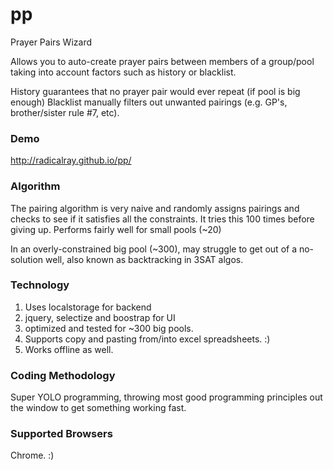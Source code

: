 # pp
Prayer Pairs Wizard

Allows you to auto-create prayer pairs between members of a group/pool taking into account factors such as history or blacklist. 

History guarantees that no prayer pair would ever repeat (if pool is big enough)
Blacklist manually filters out unwanted pairings (e.g. GP's, brother/sister rule #7, etc).

### Demo
http://radicalray.github.io/pp/

### Algorithm

The pairing algorithm is very naive and randomly assigns pairings and checks to see if it satisfies all the constraints.
It tries this 100 times before giving up. Performs fairly well for small pools (~20)

In an overly-constrained big pool (~300), may struggle to get out of a no-solution well, also known as backtracking in 3SAT algos.

### Technology
1. Uses localstorage for backend
2. jquery, selectize and boostrap for UI
3. optimized and tested for ~300 big pools.
4. Supports copy and pasting from/into excel spreadsheets. :)
5. Works offline as well.

### Coding Methodology

Super YOLO programming, throwing most good programming principles out the window to get something working fast.

### Supported Browsers 
Chrome. :)
